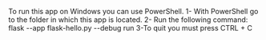 To run this app on Windows you can use PowerShell.
1- With PowerShell go to the folder in which this app is located.
2- Run the following command: flask --app flask-hello.py --debug run
3-To quit you must press CTRL + C